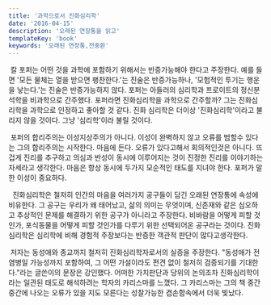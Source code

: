 ```yaml
---
title: '과학으로서 진화심리학'
date: '2016-04-15'
description: '오래된 연장통을 읽고'
templateKey: 'book'
keywords: '오래된 연장통,전중환'
---
```


&nbsp;칼 포퍼는 어떤 것을 과학에 포함하기 위해서는 반증가능해야 한다고 주장한다. 예를 들면 '모든 물체는 열을 받으면 팽찬한다.'는 진술은 반증가능하나, '모험적인 투기는 행운을 낳는다.'는 진술은 반증가능하지 않다. 포퍼는 아들러의 심리학과 프로이트의 정신분석학을 비과학으로 간주했다. 포퍼라면 진화심리학을 과학으로 간주할까? 그는 진화심리학을 과학으로 인정하고 좋아할 것 같다. 진화 심리학은 더이상 '진화심리학'이라고 불리지 않을 것이다. 그냥 '심리학'이라 불릴 것이다.

&nbsp;포퍼의 합리주의는 이성지상주의가 아니다. 이성이 완벽하지 않고 오류를 범할수 있다는 그의 합리주의는 시작한다. 마음에 든다. 오류가 있다고해서 회의적인것은 아니다. 뜨겁게 진리를 추구하고 의심과 반성이 동시에 이루어지는 것이 진정한 진리를 이야기하는 자세라고 생각한다. 마음은 항상 동시에 두가지 모순적인 태도를 지녀야 한다. 포퍼가 말한 이성이 중요하다.

&nbsp; 진화심리학은 철저히 인간의 마음을 여러가지 공구들이 담긴 오래된 연장통에 속성에 비유한다. 그 공구는 우리가 왜 태어났고, 삶의 의미는 무엇이며, 신존재와 같은 심오하고 추상적인 문제를 해결하기 위한 공구가 아니라고 주장한다. 비바람을 어떻게 피할 것인가, 포식동물을 어떻게 피할 것인가를 다루기 위한 선택되어온 공구라는 것이다. 진화심리학은 심리학에 비해 경험적 주장보다는 반증한 객관적 판단이 많다고생각한다.

&nbsp;저자는 동성애와 종교까지 철저히 진화심리학자로서의 실증을 주장한다. "동성애가 전염병일 가능성까지 포함하여, 그 어떤 가설이라도 편견 없이 철저히 검증되기를 기대한다."라는 글쓴이의 문장은 강인했다. 어떠한 가치판단과 당위의 논의조차 진화심리학이라는 일관된 태도로 해석하려는 학자의 카리스마를 느꼈다. 그 카리스마는 그의 책 중간중간에 나오는 오류가 있을 지도 모른다는 성찰가능한 겸손함속에서 더욱 빛났다.
